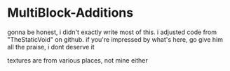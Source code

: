 # MultiBlock-Additions

gonna be honest, i didn't exactly write most of this. i adjusted code from "TheStaticVoid" on github. if you're impressed by what's here, go give him all the praise, i dont deserve it

textures are from various places, not mine either
